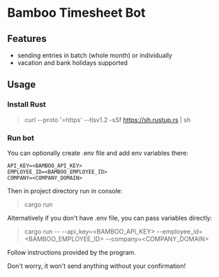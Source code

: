 # Bamboo Timesheet Bot

## Features

- sending entries in batch (whole month) or individually
- vacation and bank holidays supported

## Usage

### Install Rust

> curl --proto '=https' --tlsv1.2 -sSf https://sh.rustup.rs | sh

### Run bot


You can optionally create .env file and add env variables there:

```
API_KEY=<BAMBOO_API_KEY> 
EMPLOYEE_ID=<BAMBOO_EMPLOYEE_ID> 
COMPANY=<COMPANY_DOMAIN>
```

Then in project directory run in console: 
> cargo run

Alternatively if you don't have .env file, you can pass variables directly:

> cargo run -- --api_key=<BAMBOO_API_KEY> --employee_id=<BAMBOO_EMPLOYEE_ID> --company=<COMPANY_DOMAIN>

Follow instructions provided by the program.

Don't worry, it won't send anything without your confirmation!